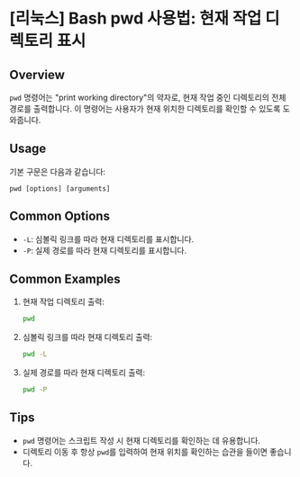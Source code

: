 # [리눅스] Bash pwd 사용법: 현재 작업 디렉토리 표시

## Overview
`pwd` 명령어는 "print working directory"의 약자로, 현재 작업 중인 디렉토리의 전체 경로를 출력합니다. 이 명령어는 사용자가 현재 위치한 디렉토리를 확인할 수 있도록 도와줍니다.

## Usage
기본 구문은 다음과 같습니다:
```
pwd [options] [arguments]
```

## Common Options
- `-L`: 심볼릭 링크를 따라 현재 디렉토리를 표시합니다.
- `-P`: 실제 경로를 따라 현재 디렉토리를 표시합니다.

## Common Examples
1. 현재 작업 디렉토리 출력:
   ```bash
   pwd
   ```

2. 심볼릭 링크를 따라 현재 디렉토리 출력:
   ```bash
   pwd -L
   ```

3. 실제 경로를 따라 현재 디렉토리 출력:
   ```bash
   pwd -P
   ```

## Tips
- `pwd` 명령어는 스크립트 작성 시 현재 디렉토리를 확인하는 데 유용합니다.
- 디렉토리 이동 후 항상 `pwd`를 입력하여 현재 위치를 확인하는 습관을 들이면 좋습니다.